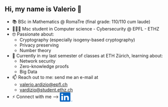 ## Hi, my name is Valerio 👋

- 📚 BSc in Mathematics @ RomaTre (final grade: 110/110 cum laude)
- 👨🏽‍💻 Msc student in Computer science - Cybersecurity @ EPFL - ETHZ
- 🤓 Passionate about:
  - Cryptography (especially isogeny-based cryptography)
  - Privacy preserving
  - Number theory
- 🔭 Currently in my last semester of classes at ETH Zürich, learning about:
  - Network security
  - Zero-knowledge proofs
  - Big Data
- 📫 Reach out to me: send me an e-mail at
  - valerio.ardizio@epfl.ch
  - vardizio@student.ethz.ch
- ⚡ Connect with me --> <a href="https://www.linkedin.com/in/valerio-ardizio?utm_source=website" target="blank"><img align="center" src="assets/linkedin_logo.svg" alt="" height="30" width="40" /></a>

<!--
**valerioardizio/valerioardizio** is a ✨ _special_ ✨ repository because its `README.md` (this file) appears on your GitHub profile.

Here are some ideas to get you started:

- 👯 I’m looking to collaborate on ...
- 🤔 I’m looking for help with ...
- 💬 Ask me about ...
-->
